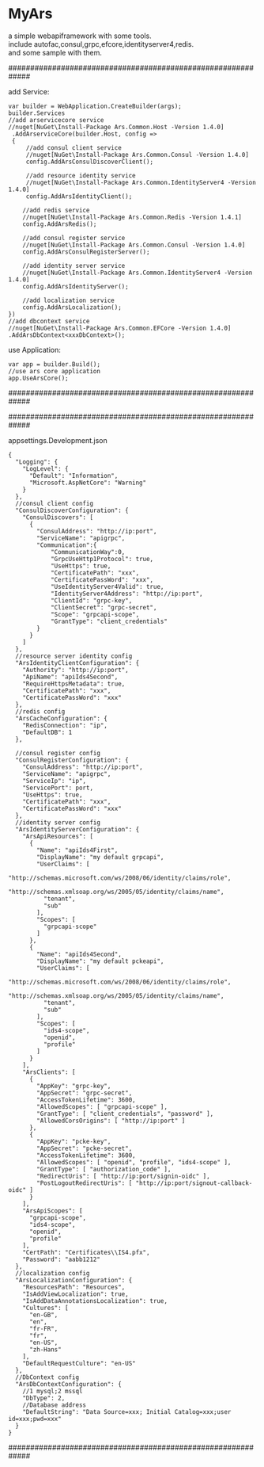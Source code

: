 # MyArs
a simple webapiframework with some tools.\
include autofac,consul,grpc,efcore,identityserver4,redis.\
and some sample with them.

############################################################# 

add Service:

    var builder = WebApplication.CreateBuilder(args);
    builder.Services
    //add arservicecore service
    //nuget[NuGet\Install-Package Ars.Common.Host -Version 1.4.0]
     .AddArserviceCore(builder.Host, config =>
     {
         //add consul client service
         //nuget[NuGet\Install-Package Ars.Common.Consul -Version 1.4.0]
         config.AddArsConsulDiscoverClient();

         //add resource identity service
         //nuget[NuGet\Install-Package Ars.Common.IdentityServer4 -Version 1.4.0]
         config.AddArsIdentityClient();

        //add redis service
        //nuget[NuGet\Install-Package Ars.Common.Redis -Version 1.4.1]
        config.AddArsRedis();

        //add consul register service
        //nuget[NuGet\Install-Package Ars.Common.Consul -Version 1.4.0]
        config.AddArsConsulRegisterServer();

        //add identity server service
        //nuget[NuGet\Install-Package Ars.Common.IdentityServer4 -Version 1.4.0]
        config.AddArsIdentityServer();

        //add localization service
        config.AddArsLocalization();
    })
    //add dbcontext service
    //nuget[NuGet\Install-Package Ars.Common.EFCore -Version 1.4.0]
    .AddArsDbContext<xxxDbContext>();

use Application:

    var app = builder.Build();
    //use ars core application
    app.UseArsCore();
#############################################################

#############################################################

appsettings.Development.json

	{
	  "Logging": {
		"LogLevel": {
		  "Default": "Information",
		  "Microsoft.AspNetCore": "Warning"
		}
	  },
	  //consul client config
	  "ConsulDiscoverConfiguration": {
		"ConsulDiscovers": [
		  {
			"ConsulAddress": "http://ip:port",
			"ServiceName": "apigrpc",
			"Communication":{
			    "CommunicationWay":0,
				"GrpcUseHttp1Protocol": true,
				"UseHttps": true,
				"CertificatePath": "xxx",
				"CertificatePassWord": "xxx",
				"UseIdentityServer4Valid": true,
				"IdentityServer4Address": "http://ip:port",
				"ClientId": "grpc-key",
				"ClientSecret": "grpc-secret",
				"Scope": "grpcapi-scope",
				"GrantType": "client_credentials"
			}
		  }
		]
	  },
	  //resource server identity config
	  "ArsIdentityClientConfiguration": {
		"Authority": "http://ip:port",
		"ApiName": "apiIds4Second", 
		"RequireHttpsMetadata": true,
	    "CertificatePath": "xxx",
        "CertificatePassWord": "xxx"
	  },
	  //redis config
	  "ArsCacheConfiguration": {
		"RedisConnection": "ip",
		"DefaultDB": 1
	  },

	  //consul register config
	  "ConsulRegisterConfiguration": {
		"ConsulAddress": "http://ip:port",
		"ServiceName": "apigrpc",
		"ServiceIp": "ip",
		"ServicePort": port,
		"UseHttps": true,
        "CertificatePath": "xxx",
        "CertificatePassWord": "xxx"
	  },
	  //identity server config
	  "ArsIdentityServerConfiguration": {
		"ArsApiResources": [
		  {
			"Name": "apiIds4First",
			"DisplayName": "my default grpcapi",
			"UserClaims": [
			  "http://schemas.microsoft.com/ws/2008/06/identity/claims/role",
			  "http://schemas.xmlsoap.org/ws/2005/05/identity/claims/name",
			  "tenant",
			  "sub"
			],
			"Scopes": [
			  "grpcapi-scope"
			]
		  },
		  {
			"Name": "apiIds4Second",
			"DisplayName": "my default pckeapi",
			"UserClaims": [
			  "http://schemas.microsoft.com/ws/2008/06/identity/claims/role",
			  "http://schemas.xmlsoap.org/ws/2005/05/identity/claims/name",
			  "tenant",
			  "sub"
			],
			"Scopes": [
			  "ids4-scope",
			  "openid",
			  "profile"
			]
		  }
		],
		"ArsClients": [
		  {
			"AppKey": "grpc-key",
			"AppSecret": "grpc-secret",
			"AccessTokenLifetime": 3600,
			"AllowedScopes": [ "grpcapi-scope" ],
			"GrantType": [ "client_credentials", "password" ],
			"AllowedCorsOrigins": [ "http://ip:port" ]
		  },
		  {
			"AppKey": "pcke-key",
			"AppSecret": "pcke-secret",
			"AccessTokenLifetime": 3600,
			"AllowedScopes": [ "openid", "profile", "ids4-scope" ],
			"GrantType": [ "authorization_code" ],
			"RedirectUris": [ "http://ip:port/signin-oidc" ],
			"PostLogoutRedirectUris": [ "http://ip:port/signout-callback-oidc" ]
		  }
		],
		"ArsApiScopes": [
		  "grpcapi-scope",
		  "ids4-scope",
		  "openid",
		  "profile"
		],
		"CertPath": "Certificates\\IS4.pfx",
		"Password": "aabb1212"
	  },
	  //localization config
	  "ArsLocalizationConfiguration": {
		"ResourcesPath": "Resources",
		"IsAddViewLocalization": true,
		"IsAddDataAnnotationsLocalization": true,
		"Cultures": [
		  "en-GB",
		  "en",
		  "fr-FR",
		  "fr",
		  "en-US",
		  "zh-Hans"
		],
		"DefaultRequestCulture": "en-US"
	  },
	  //DbContext config
	  "ArsDbContextConfiguration": {
		//1 mysql;2 mssql
		"DbType": 2,
		//Database address
		"DefaultString": "Data Source=xxx; Initial Catalog=xxx;user id=xxx;pwd=xxx"
	  }
	}
#############################################################

